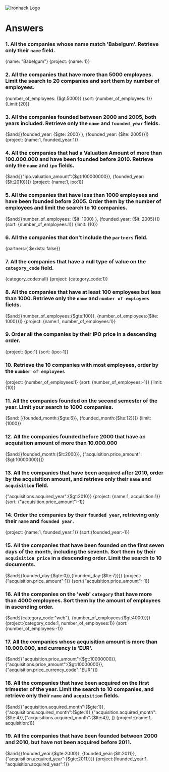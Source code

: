 ![Ironhack Logo](https://i.imgur.com/1QgrNNw.png)

# Answers

### 1. All the companies whose name match 'Babelgum'. Retrieve only their `name` field.

{name: "Babelgum"}
{project: {name: 1}}

### 2. All the companies that have more than 5000 employees. Limit the search to 20 companies and sort them by **number of employees**.

{number_of_employees: {$gt:5000}}
{sort: {number_of_employees: 1}}
{Limit:{20}}

### 3. All the companies founded between 2000 and 2005, both years included. Retrieve only the `name` and `founded_year` fields.

{$and:[{founded_year: {$gte: 2000} }, {founded_year: {$lte: 2005}}]}
{project: {name:1, founded_year:1}}

### 4. All the companies that had a Valuation Amount of more than 100.000.000 and have been founded before 2010. Retrieve only the `name` and `ipo` fields.

{$and:[{"ipo.valuation_amount":{$gt:100000000}}, {founded_year:{$lt:2010}}]}
{project: {name:1, ipo:1}}


### 5. All the companies that have less than 1000 employees and have been founded before 2005. Order them by the number of employees and limit the search to 10 companies.

{$and:[{number_of_employees: {$lt: 1000} }, {founded_year: {$lt: 2005}}]}
{sort: {number_of_employees:1}}
{limit: {10}}

### 6. All the companies that don't include the `partners` field.

{partners:{ $exists: false}}

### 7. All the companies that have a null type of value on the `category_code` field.

{category_code:null}
{project: {category_code:1}}

### 8. All the companies that have at least 100 employees but less than 1000. Retrieve only the `name` and `number of employees` fields.

{$and:[{number_of_employees:{$gte:100}}, {number_of_employees:{$lte: 1000}}]}
{project: {name:1, number_of_employees:1}}


### 9. Order all the companies by their IPO price in a descending order.

{project: {ipo:1}
{sort: {ipo:-1}}
### 10. Retrieve the 10 companies with most employees, order by the `number of employees`

{project: {number_of_employees:1}
{sort: {number_of_employees:-1}}
{limit: {10}}

### 11. All the companies founded on the second semester of the year. Limit your search to 1000 companies.

{$and: [{founded_month:{$gte:6}}, {founded_month:{$lte:12}}]}
{limit:{1000}}

### 12. All the companies founded before 2000 that have an acquisition amount of more than 10.000.000

{$and:[{founded_month:{$lt:2000}}, {"acquisition.price_amount":{$gt:10000000}}]}


### 13. All the companies that have been acquired after 2010, order by the acquisition amount, and retrieve only their `name` and `acquisition` field.

{"acquisitions.acquired_year":{$gt:2010}}
{project: {name:1, acquisition:1}}
{sort: {"acquisition.price_amount":-1}}


### 14. Order the companies by their `founded year`, retrieving only their `name` and `founded year`.

{project: {name:1, founded_year:1}}
{sort:{founded_year:-1}}

### 15. All the companies that have been founded on the first seven days of the month, including the seventh. Sort them by their `acquisition price` in a descending order. Limit the search to 10 documents.

{$and:[{founded_day:{$gte:0}},{founded_day:{$lte:7}}]}
{project: {"acquisition.price_amount":1}}
{sort:{"acquisition.price_amount":-1}}


### 16. All the companies on the 'web' `category` that have more than 4000 employees. Sort them by the amount of employees in ascending order.

{$and:[{category_code:"web"}, {number_of_employees:{$gt:4000}}]}
{project:{category_code:1, number_of_employees:1}}
{sort:{number_of_employees:-1}}


### 17. All the companies whose acquisition amount is more than 10.000.000, and currency is 'EUR'.

{$and:[{"acquisition.price_amount":{$gt:10000000}}, {"acquisitions.price_amount":{$gt:10000000}},{"acquisition.price_currency_code":"EUR"}]}

### 18. All the companies that have been acquired on the first trimester of the year. Limit the search to 10 companies, and retrieve only their `name` and `acquisition` fields.

{$and:[{"acquisition.acquired_month":{$gte:1}},{"acquisitions.acquired_month":{$gte:1}},{"acquisition.acquired_month":{$lte:4}},{"acquisitions.acquired_month":{$lte:4}}, ]}
{project:{name:1, acquisition:1}}

### 19. All the companies that have been founded between 2000 and 2010, but have not been acquired before 2011.

{$and:[{founded_year:{$gte:2000}}, {founded_year:{$lt:2011}},{"acquisition.acquired_year":{$gte:2011}}]}
{project:{founded_year:1, "acquisition.acquired_year":1}}
